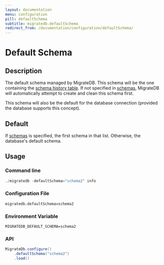 ```yaml
---
layout: documentation
menu: configuration
pill: defaultSchema
subtitle: migratedb.defaultSchema
redirect_from: /documentation/configuration/defaultSchema/
---
```


# Default Schema

## Description

The default schema managed by MigrateDB. This schema will be the one containing
the [schema history table](/migratedb/documentation/concepts/migrations#schema-history-table).
If not specified in [schemas](/migratedb/documentation/configuration/parameters/schemas), MigrateDB will automatically attempt to
create and clean this schema first.

This schema will also be the default for the database connection (provided the database supports this concept).

## Default

If [schemas](/migratedb/documentation/configuration/parameters/schemas) is specified, the first schema in that list. Otherwise,
the database's default schema.

## Usage

### Command line

```powershell
./migratedb -defaultSchema="schema2" info
```

### Configuration File

```properties
migratedb.defaultSchema=schema2
```

### Environment Variable

```properties
MIGRATEDB_DEFAULT_SCHEMA=schema2
```

### API

```java
MigrateDb.configure()
    .defaultSchema("schema2")
    .load()
```
